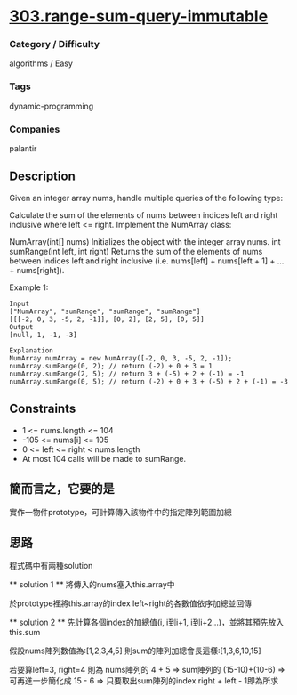 # [303.range-sum-query-immutable](https://leetcode.com/problems/range-sum-query-immutable)

### Category / Difficulty
algorithms / Easy

### Tags
dynamic-programming
	 		
### Companies
palantir

## Description
Given an integer array nums, handle multiple queries of the following type:

Calculate the sum of the elements of nums between indices left and right inclusive where left <= right.
Implement the NumArray class:

NumArray(int[] nums) Initializes the object with the integer array nums.
int sumRange(int left, int right) Returns the sum of the elements of nums between indices left and right inclusive (i.e. nums[left] + nums[left + 1] + ... + nums[right]).
 

Example 1:
```
Input
["NumArray", "sumRange", "sumRange", "sumRange"]
[[[-2, 0, 3, -5, 2, -1]], [0, 2], [2, 5], [0, 5]]
Output
[null, 1, -1, -3]

Explanation
NumArray numArray = new NumArray([-2, 0, 3, -5, 2, -1]);
numArray.sumRange(0, 2); // return (-2) + 0 + 3 = 1
numArray.sumRange(2, 5); // return 3 + (-5) + 2 + (-1) = -1
numArray.sumRange(0, 5); // return (-2) + 0 + 3 + (-5) + 2 + (-1) = -3
```

## Constraints
- 1 <= nums.length <= 104
- -105 <= nums[i] <= 105
- 0 <= left <= right < nums.length
- At most 104 calls will be made to sumRange.

## 簡而言之，它要的是
實作一物件prototype，可計算傳入該物件中的指定陣列範圍加總

## 思路
程式碼中有兩種solution

** solution 1 **
將傳入的nums塞入this.array中

於prototype裡將this.array的index left~right的各數值依序加總並回傳


** solution 2 **
先計算各個index的加總值(i, i到i+1, i到i+2...)，並將其預先放入this.sum

假設nums陣列數值為:[1,2,3,4,5]
則sum的陣列加總會長這樣:[1,3,6,10,15]

若要算left=3, right=4
則為 nums陣列的 4 + 5 
=> sum陣列的 (15-10)+(10-6) 
=> 可再進一步簡化成 15 - 6 => 只要取出sum陣列的index right + left - 1即為所求

